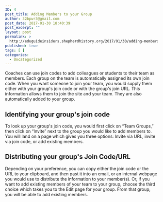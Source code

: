 ```yaml
---
ID: 4
post_title: Adding Members to your Group
author: 32bpwr3@gmail.com
post_date: 2017-01-30 18:40:39
post_excerpt: ""
layout: post
permalink: >
  http://eduguideinsiders.shepherdhistory.org/2017/01/30/adding-members-to-your-group/
published: true
tags: [ ]
categories:
  - Uncategorized
---
```

Coaches can use join codes to add colleagues or students to their team as members. Each group on the team is automatically assigned its own join code. When you want someone to join your team, you would supply them either with your group's join code or with the group's join URL. This information allows them to join the site and your team. They are also automatically added to your group.
<h2>Identifying your group's join code</h2>
To look up your group's join code, you would first click on “Team Groups,” then click on “Invite” next to the group you would like to add members to. You will land on a page which gives you three options: Invite via URL, invite via join code, or add existing members.
<h2>Distributing your group's Join Code/URL</h2>
Depending on your preference, you can copy either the join code or the URL to your clipboard, and then past it into an email, or an internal webpage you would use to distribute the information to your member(s). Or, if you want to add existing members of your team to your group, choose the third choice which takes you to the Edit page for your group. From that group, you will be able to add existing members.